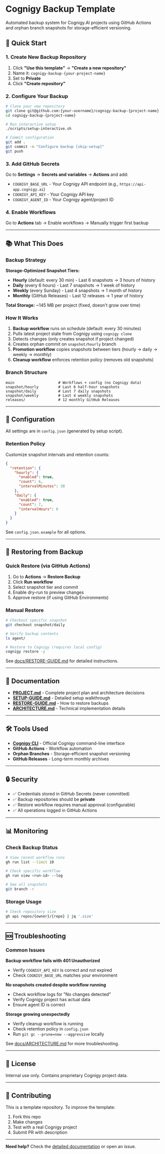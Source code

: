 # Cognigy Backup Template

Automated backup system for Cognigy.AI projects using GitHub Actions and orphan branch snapshots for storage-efficient versioning.

## 🎯 Quick Start

### 1. Create New Backup Repository

1. Click **"Use this template"** → **"Create a new repository"**
2. Name it: `cognigy-backup-{your-project-name}`
3. Set to **Private**
4. Click **"Create repository"**

### 2. Configure Your Backup

```bash
# Clone your new repository
git clone git@github.com:{your-username}/cognigy-backup-{project-name}.git
cd cognigy-backup-{project-name}

# Run interactive setup
./scripts/setup-interactive.sh

# Commit configuration
git add .
git commit -m "Configure backup [skip-setup]"
git push
```

### 3. Add GitHub Secrets

Go to **Settings** → **Secrets and variables** → **Actions** and add:

- `COGNIGY_BASE_URL` - Your Cognigy API endpoint (e.g., `https://api-app.cognigy.ai`)
- `COGNIGY_API_KEY` - Your Cognigy API key
- `COGNIGY_AGENT_ID` - Your Cognigy agent/project ID

### 4. Enable Workflows

Go to **Actions** tab → Enable workflows → Manually trigger first backup

---

## 📚 What This Does

### Backup Strategy

**Storage-Optimized Snapshot Tiers:**
- **Hourly** (default: every 30 min) - Last 6 snapshots → 3 hours of history
- **Daily** (every 6 hours) - Last 7 snapshots → 1 week of history
- **Weekly** (every Sunday) - Last 4 snapshots → 1 month of history
- **Monthly** (GitHub Releases) - Last 12 releases → 1 year of history

**Total Storage:** ~145 MB per project (fixed, doesn't grow over time)

### How It Works

1. **Backup workflow** runs on schedule (default: every 30 minutes)
2. Pulls latest project state from Cognigy using `cognigy clone`
3. Detects changes (only creates snapshot if project changed)
4. Creates orphan commit on `snapshot/hourly` branch
5. **Promotion workflow** copies snapshots between tiers (hourly → daily → weekly → monthly)
6. **Cleanup workflow** enforces retention policy (removes old snapshots)

### Branch Structure

```
main                    # Workflows + config (no Cognigy data)
snapshot/hourly         # Last 6 half-hour snapshots
snapshot/daily          # Last 7 daily snapshots
snapshot/weekly         # Last 4 weekly snapshots
releases/               # 12 monthly GitHub Releases
```

---

## 🔧 Configuration

All settings are in `config.json` (generated by setup script).

### Retention Policy

Customize snapshot intervals and retention counts:

```json
{
  "retention": {
    "hourly": {
      "enabled": true,
      "count": 6,
      "intervalMinutes": 30
    },
    "daily": {
      "enabled": true,
      "count": 7,
      "intervalHours": 6
    }
  }
}
```

See `config.json.example` for all options.

---

## 🔄 Restoring from Backup

### Quick Restore (via GitHub Actions)

1. Go to **Actions** → **Restore Backup**
2. Click **Run workflow**
3. Select snapshot tier and commit
4. Enable dry-run to preview changes
5. Approve restore (if using GitHub Environments)

### Manual Restore

```bash
# Checkout specific snapshot
git checkout snapshot/daily

# Verify backup contents
ls agent/

# Restore to Cognigy (requires local config)
cognigy restore -y
```

See [docs/RESTORE-GUIDE.md](docs/RESTORE-GUIDE.md) for detailed instructions.

---

## 📖 Documentation

- **[PROJECT.md](docs/PROJECT.md)** - Complete project plan and architecture decisions
- **[SETUP-GUIDE.md](docs/SETUP-GUIDE.md)** - Detailed setup walkthrough
- **[RESTORE-GUIDE.md](docs/RESTORE-GUIDE.md)** - How to restore backups
- **[ARCHITECTURE.md](docs/ARCHITECTURE.md)** - Technical implementation details

---

## 🛠️ Tools Used

- **[Cognigy CLI](https://www.npmjs.com/package/@cognigy/cognigy-cli)** - Official Cognigy command-line interface
- **GitHub Actions** - Workflow automation
- **Orphan Branches** - Storage-efficient snapshot versioning
- **GitHub Releases** - Long-term monthly archives

---

## 🔒 Security

- ✅ Credentials stored in GitHub Secrets (never committed)
- ✅ Backup repositories should be **private**
- ✅ Restore workflow requires manual approval (configurable)
- ✅ All operations logged in GitHub Actions

---

## 📊 Monitoring

### Check Backup Status

```bash
# View recent workflow runs
gh run list --limit 10

# Check specific workflow
gh run view <run-id> --log

# See all snapshots
git branch -r
```

### Storage Usage

```bash
# Check repository size
gh api repos/{owner}/{repo} | jq '.size'
```

---

## 🆘 Troubleshooting

### Common Issues

**Backup workflow fails with 401 Unauthorized**
- Verify `COGNIGY_API_KEY` is correct and not expired
- Check `COGNIGY_BASE_URL` matches your environment

**No snapshots created despite workflow running**
- Check workflow logs for "No changes detected"
- Verify Cognigy project has actual data
- Ensure agent ID is correct

**Storage growing unexpectedly**
- Verify cleanup workflow is running
- Check retention policy in `config.json`
- Run `git gc --prune=now --aggressive` locally

See [docs/ARCHITECTURE.md](docs/ARCHITECTURE.md) for more troubleshooting.

---

## 📝 License

Internal use only. Contains proprietary Cognigy project data.

---

## 🤝 Contributing

This is a template repository. To improve the template:

1. Fork this repo
2. Make changes
3. Test with a real Cognigy project
4. Submit PR with description

---

**Need help?** Check the [detailed documentation](docs/) or open an issue.
